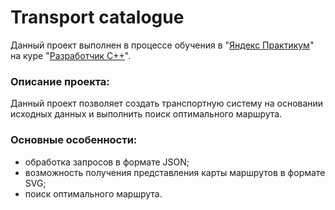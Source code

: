 # Transport catalogue
Данный проект выполнен в процессе обучения в "[Яндекс Практикум](https://practicum.yandex.ru)" на куре "[Разработчик С++](https://practicum.yandex.ru/cpp/)".
### Описание проекта:
Данный проект позволяет создать транспортную систему на основании исходных данных и выполнить поиск оптимального маршрута.

### Основные особенности:

- обработка запросов в формате JSON;
- возможность получения представления карты маршрутов в формате SVG;
- поиск оптимального маршрута.
